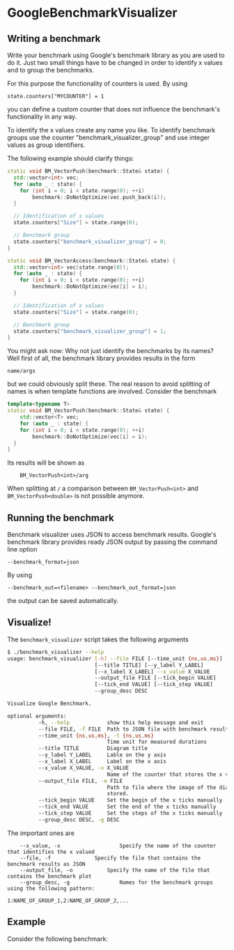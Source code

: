 # GoogleBenchmarkVisualizer

## Writing a benchmark

Write your benchmark using Google's benchmark library as you are used to do it.
Just two small things have to be changed in order to identify x values and to
group the benchmarks. 

For this purpose the functionality of counters is used. By using

    state.counters["MYCOUNTER"] = 1

you can define a custom counter that does not influence the benchmark's 
functionality in any way.

To identify the x values create any name you like. To identify benchmark
groups use the counter "benchmark_visualizer_group" and use integer values as
group identifiers.

The following example should clarify things:

```c++
static void BM_VectorPush(benchmark::State& state) {
  std::vector<int> vec;
  for (auto _ : state) {
    for (int i = 0; i < state.range(0); ++i) 
    	benchmark::DoNotOptimize(vec.push_back(i));
  }

  // Identification of x values
  state.counters["Size"] = state.range(0);

  // Benchmark group
  state.counters["benchmark_visualizer_group"] = 0;
}

static void BM_VectorAccess(benchmark::State& state) {
  std::vector<int> vec(state.range(0));
  for (auto _ : state) {
    for (int i = 0; i < state.range(0); ++i) 
  		benchmark::DoNotOptimize(vec[i] = i);
  }

  // Identification of x values
  state.counters["Size"] = state.range(0);

  // Benchmark group
  state.counters["benchmark_visualizer_group"] = 1;
}
```
You might ask now: Why not just identify the benchmarks by its names? Well first
of all, the benchmark library provides results in the form

    name/args

but we could obviously split these. The real reason to avoid splitting of names
is when template functions are involved. Consider the benchmark

```c++
template<typename T>
static void BM_VectorPush(benchmark::State& state) {
	std::vector<T> vec;
	for (auto _ : state) {
    for (int i = 0; i < state.range(0); ++i) 
    	benchmark::DoNotOptimize(vec[i] = i);
  }
}
```
Its results will be shown as

		BM_VectorPush<int>/arg

When splitting at ``/`` a comparison between ``BM_VectorPush<int>`` and 
``BM_VectorPush<double>`` is not possible anymore.

## Running the benchmark

Benchmark visualizer uses JSON to access benchmark results. Google's benchmark
library provides ready JSON output by passing the command line option

    --benchmark_format=json

By using

    --benchmark_out=<filename> --benchmark_out_format=json

the output can be saved automatically.

## Visualize!

The ``benchmark_visualizer`` script takes the following arguments

```bash
$ ./benchmark_visualizer --help
usage: benchmark_visualizer [-h] --file FILE [--time_unit {ns,us,ms}]
                            [--title TITLE] [--y_label Y_LABEL]
                            [--x_label X_LABEL] --x_value X_VALUE
                            --output_file FILE [--tick_begin VALUE]
                            [--tick_end VALUE] [--tick_step VALUE]
                            --group_desc DESC

Visualize Google Benchmark.

optional arguments:
		  -h, --help            show this help message and exit
		  --file FILE, -f FILE  Path to JSON file with benchmark results
		  --time_unit {ns,us,ms}, -t {ns,us,ms}
		                        Time unit for measured durations
		  --title TITLE         Diagram title
		  --y_label Y_LABEL     Lable on the y axis
		  --x_label X_LABEL     Label on the x axis
		  --x_value X_VALUE, -x X_VALUE
		                        Name of the counter that stores the x value
		  --output_file FILE, -o FILE
		                        Path to file where the image of the diagram will be
		                        stored.
		  --tick_begin VALUE    Set the begin of the x ticks manually
		  --tick_end VALUE      Set the end of the x ticks manually
		  --tick_step VALUE     Set the steps of the x ticks manually
		  --group_desc DESC, -g DESC
```
The important ones are

		--x_value, -x 					Specify the name of the counter that identifies the x valued
		--file, -f              Specify the file that contains the benchmark results as JSON
		--output_file, -o 			Specify the name of the file that contains the benchmark plot
		--group_desc, -g 				Names for the benchmark groups using the following pattern:
																1:NAME_OF_GROUP_1,2:NAME_OF_GROUP_2,...

## Example

Consider the following benchmark: